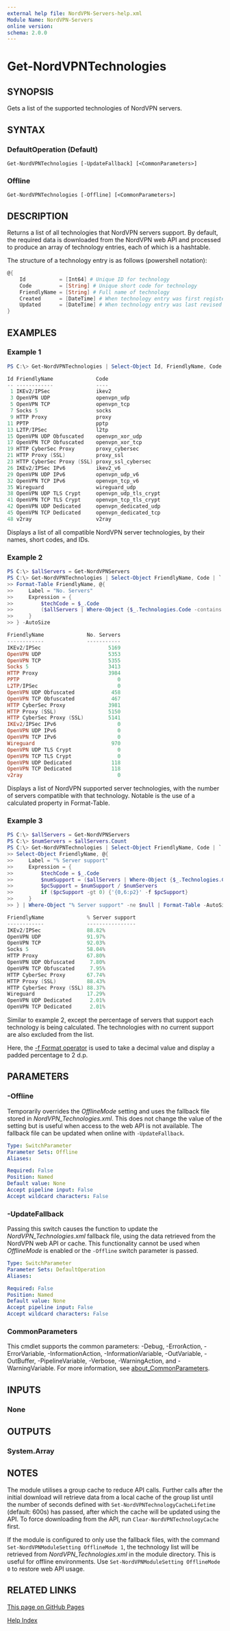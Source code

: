 ```yaml
---
external help file: NordVPN-Servers-help.xml
Module Name: NordVPN-Servers
online version:
schema: 2.0.0
---
```


# Get-NordVPNTechnologies

## SYNOPSIS
Gets a list of the supported technologies of NordVPN servers.

## SYNTAX

### DefaultOperation (Default)
```
Get-NordVPNTechnologies [-UpdateFallback] [<CommonParameters>]
```

### Offline
```
Get-NordVPNTechnologies [-Offline] [<CommonParameters>]
```

## DESCRIPTION
Returns a list of all technologies that NordVPN servers support. By default,
the required data is downloaded from the NordVPN web API and processed to
produce an array of technology entries, each of which is a hashtable.

The structure of a technology entry is as follows (powershell notation):

```powershell
@{
    Id           = [Int64] # Unique ID for technology
    Code         = [String] # Unique short code for technology
    FriendlyName = [String] # Full name of technology
    Created      = [DateTime] # When technology entry was first registered
    Updated      = [DateTime] # When technology entry was last revised
}
```

## EXAMPLES

### Example 1
```powershell
PS C:\> Get-NordVPNTechnologies | Select-Object Id, FriendlyName, Code

Id FriendlyName              Code
-- ------------              ----
 1 IKEv2/IPSec               ikev2
 3 OpenVPN UDP               openvpn_udp
 5 OpenVPN TCP               openvpn_tcp
 7 Socks 5                   socks
 9 HTTP Proxy                proxy
11 PPTP                      pptp
13 L2TP/IPSec                l2tp
15 OpenVPN UDP Obfuscated    openvpn_xor_udp
17 OpenVPN TCP Obfuscated    openvpn_xor_tcp
19 HTTP CyberSec Proxy       proxy_cybersec
21 HTTP Proxy (SSL)          proxy_ssl
23 HTTP CyberSec Proxy (SSL) proxy_ssl_cybersec
26 IKEv2/IPSec IPv6          ikev2_v6
29 OpenVPN UDP IPv6          openvpn_udp_v6
32 OpenVPN TCP IPv6          openvpn_tcp_v6
35 Wireguard                 wireguard_udp
38 OpenVPN UDP TLS Crypt     openvpn_udp_tls_crypt
41 OpenVPN TCP TLS Crypt     openvpn_tcp_tls_crypt
42 OpenVPN UDP Dedicated     openvpn_dedicated_udp
45 OpenVPN TCP Dedicated     openvpn_dedicated_tcp
48 v2ray                     v2ray
```

Displays a list of all compatible NordVPN server technologies, by their names,
short codes, and IDs.

### Example 2
```powershell
PS C:\> $allServers = Get-NordVPNServers
PS C:\> Get-NordVPNTechnologies | Select-Object FriendlyName, Code | `
>> Format-Table FriendlyName, @{
>>     Label = "No. Servers"
>>     Expression = {
>>         $techCode = $_.Code
>>         ($allServers | Where-Object {$_.Technologies.Code -contains $techCode}).Count
>>     }
>> } -AutoSize

FriendlyName              No. Servers
------------              -----------
IKEv2/IPSec                      5169
OpenVPN UDP                      5353
OpenVPN TCP                      5355
Socks 5                          3413
HTTP Proxy                       3984
PPTP                                0
L2TP/IPSec                          0
OpenVPN UDP Obfuscated            458
OpenVPN TCP Obfuscated            467
HTTP CyberSec Proxy              3981
HTTP Proxy (SSL)                 5150
HTTP CyberSec Proxy (SSL)        5141
IKEv2/IPSec IPv6                    0
OpenVPN UDP IPv6                    0
OpenVPN TCP IPv6                    0
Wireguard                         970
OpenVPN UDP TLS Crypt               0
OpenVPN TCP TLS Crypt               0
OpenVPN UDP Dedicated             118
OpenVPN TCP Dedicated             118
v2ray                               0
```

Displays a list of NordVPN supported server technologies, with the number of
servers compatible with that technology. Notable is the use of a calculated
property in Format-Table.

### Example 3
```powershell
PS C:\> $allServers = Get-NordVPNServers
PS C:\> $numServers = $allServers.Count
PS C:\> Get-NordVPNTechnologies | Select-Object FriendlyName, Code | `
>> Select-Object FriendlyName, @{
>>     Label = "% Server support"
>>     Expression = {
>>         $techCode = $_.Code
>>         $numSupport = ($allServers | Where-Object {$_.Technologies.Code -contains $techCode}).Count
>>         $pcSupport = $numSupport / $numServers
>>         if ($pcSupport -gt 0) {'{0,6:p2}' -f $pcSupport}
>>     }
>> } | Where-Object "% Server support" -ne $null | Format-Table -AutoSize

FriendlyName              % Server support
------------              ----------------
IKEv2/IPSec               88.82%
OpenVPN UDP               91.97%
OpenVPN TCP               92.03%
Socks 5                   58.04%
HTTP Proxy                67.80%
OpenVPN UDP Obfuscated     7.80%
OpenVPN TCP Obfuscated     7.95%
HTTP CyberSec Proxy       67.74%
HTTP Proxy (SSL)          88.43%
HTTP CyberSec Proxy (SSL) 88.37%
Wireguard                 17.29%
OpenVPN UDP Dedicated      2.01%
OpenVPN TCP Dedicated      2.01%
```

Similar to example 2, except the percentage of servers that support each
technology is being calculated. The technologies with no current support are
also excluded from the list.

Here, the [-f Format operator](https://docs.microsoft.com/en-us/dotnet/api/system.string.format)
is used to take a decimal value and display a padded percentage to 2 d.p.

## PARAMETERS

### -Offline
Temporarily overrides the *OfflineMode* setting and uses the fallback
file stored in *NordVPN_Technologies.xml*. This does not change the value of
the setting but is useful when access to the web API is not available. The
fallback file can be updated when online with `-UpdateFallback`.

```yaml
Type: SwitchParameter
Parameter Sets: Offline
Aliases:

Required: False
Position: Named
Default value: None
Accept pipeline input: False
Accept wildcard characters: False
```

### -UpdateFallback
Passing this switch causes the function to update the *NordVPN_Technologies.xml*
fallback file, using the data retrieved from the NordVPN web API or cache. This
functionality cannot be used when *OfflineMode* is enabled or the `-Offline`
switch parameter is passed.

```yaml
Type: SwitchParameter
Parameter Sets: DefaultOperation
Aliases:

Required: False
Position: Named
Default value: None
Accept pipeline input: False
Accept wildcard characters: False
```

### CommonParameters
This cmdlet supports the common parameters: -Debug, -ErrorAction, -ErrorVariable, -InformationAction, -InformationVariable, -OutVariable, -OutBuffer, -PipelineVariable, -Verbose, -WarningAction, and -WarningVariable. For more information, see [about_CommonParameters](http://go.microsoft.com/fwlink/?LinkID=113216).

## INPUTS

### None

## OUTPUTS

### System.Array

## NOTES
The module utilises a group cache to reduce API calls. Further calls after
the initial download will retrieve data from a local cache of the group list
until the number of seconds defined with `Set-NordVPNTechnologyCacheLifetime`
(default: 600s) has passed, after which the cache will be updated using the
API. To force downloading from the API, run `Clear-NordVPNTechnologyCache` first.

If the module is configured to only use the fallback files, with the command
`Set-NordVPNModuleSetting OfflineMode 1`, the technology list will be retrieved from
*NordVPN_Technologies.xml* in the module directory. This is useful for offline
environments. Use `Set-NordVPNModuleSetting OfflineMode 0` to restore web API usage.

## RELATED LINKS

[This page on GitHub Pages](https://thefreeman193.github.io/NordVPN-Servers/Get-NordVPNTechnologies.md)

[Help Index](./HELPINDEX.md)

